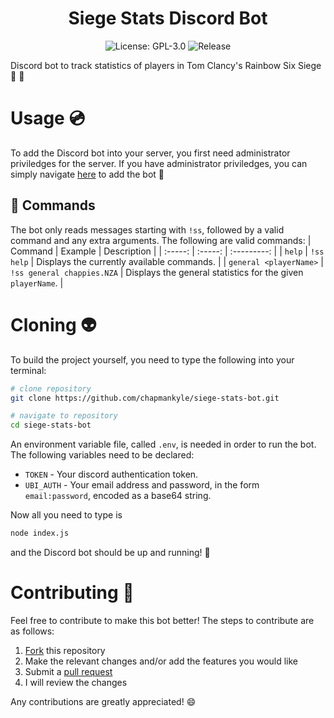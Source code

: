 <h1 align="center">Siege Stats Discord Bot</h1>

<p align="center">
  <img src="https://img.shields.io/github/license/chapmankyle/siege-stats-bot.svg?" alt="License: GPL-3.0"></img>
  <img src="https://img.shields.io/github/v/release/chapmankyle/siege-stats-bot.svg?" alt="Release"></img>
</p>

Discord bot to track statistics of players in Tom Clancy's Rainbow Six Siege :robot: :page_facing_up:

# Usage :cd:

To add the Discord bot into your server, you first need administrator priviledges for the server.
If you have administrator priviledges, you can simply navigate [here](https://discord.com/oauth2/authorize?client_id=805758708394098695&scope=bot) to add the bot :tada:

## :page_facing_up: Commands 
The bot only reads messages starting with `!ss`, followed by a valid command and any extra arguments.
The following are valid commands:
| Command | Example | Description |
| :-----: | :-----: | :---------: |
| `help` | `!ss help` | Displays the currently available commands. |
| `general <playerName>` | `!ss general chappies.NZA` | Displays the general statistics for the given `playerName`. |

# Cloning :alien:

To build the project yourself, you need to type the following into your terminal:
```bash
# clone repository
git clone https://github.com/chapmankyle/siege-stats-bot.git

# navigate to repository
cd siege-stats-bot
```

An environment variable file, called `.env`, is needed in order to run the bot. The following variables need to be declared:
- `TOKEN` - Your discord authentication token.
- `UBI_AUTH` - Your email address and password, in the form `email:password`, encoded as a base64 string.

Now all you need to type is 
```bash
node index.js
```
and the Discord bot should be up and running! :tada:

# Contributing :partying_face:

Feel free to contribute to make this bot better! The steps to contribute are as follows:
1) [Fork](https://docs.github.com/en/github/getting-started-with-github/fork-a-repo) this repository
2) Make the relevant changes and/or add the features you would like
3) Submit a [pull request](https://docs.github.com/en/github/collaborating-with-issues-and-pull-requests/about-pull-requests)
4) I will review the changes

Any contributions are greatly appreciated! :smile:
